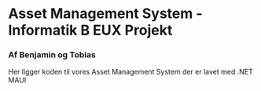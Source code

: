 <h1>Asset Management System - Informatik B EUX Projekt</h1>
<h3>Af Benjamin og Tobias</h3>
<p>Her ligger koden til vores Asset Management System der er lavet med .NET MAUI</p>
